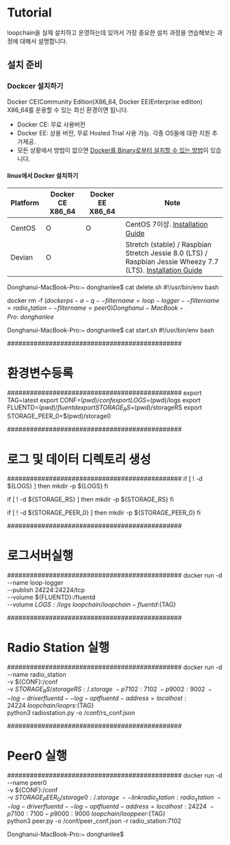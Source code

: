 # Tutorial
loopchain을 실제 설치하고 운영하는데 있어서 가장 중요한 설치 과정을 연습해보는 과정에 대해서 설명합니다. 

## 설치 준비

### Dockcer 설치하기 
Docker CE(Community Edition)X86_64, Docker EE(Enterprise edition) X86_64를 운용할 수 있는 최신 환경이면 됩니다.

* Docker CE: 무료 사용버전
* Docker EE: 상용 버전, 무료 Hosted Trial 사용 가능. 각종 OS들에 대한 지원 추가제공.
* 모든 상황에서 방법이 없으면 [Docker를 Binary로부터 설치할 수 있는 방법](https://docs.docker.com/install/linux/docker-ce/binaries/)이 있습니다.  


#### linux에서 Docker 설치하기 

|Platform|Docker CE X86_64|Docker EE X86_64|Note |
|----|----|----|----|
|CentOS|O|O|CentOS 7이상. [Installation Guide](https://docs.docker.com/install/linux/centos/) |
|Devian|O||Stretch (stable) / Raspbian Stretch Jessie 8.0 (LTS) / Raspbian Jessie Wheezy 7.7 (LTS). [Installation Guide](https://docs.docker.com/install/linux/docker-ce/debian/) |



















Donghanui-MacBook-Pro:~ donghanlee$ cat delete.sh 
#!/usr/bin/env bash

docker rm -f $(docker ps -a -q --filter name=loop-logger --filter name=radio_station --filter name=peer0)
Donghanui-MacBook-Pro:~ donghanlee$ 



Donghanui-MacBook-Pro:~ donghanlee$ cat start.sh 
#!/usr/bin/env bash

##############################################
#           환경변수등록
##############################################
export TAG=latest
export CONF=$(pwd)/conf
export LOGS=$(pwd)/logs
export FLUENTD=$(pwd)/fluentd
export STORAGE_RS=$(pwd)/storageRS
export STORAGE_PEER_0=$(pwd)/storage0

##############################################
#       로그 및 데이터 디렉토리 생성
##############################################
if [ ! -d ${LOGS} ]
    then    mkdir -p ${LOGS}
fi

if [ ! -d ${STORAGE_RS} ]
    then    mkdir -p ${STORAGE_RS}
fi

if [ ! -d ${STORAGE_PEER_0} ]
    then    mkdir -p ${STORAGE_PEER_0}
fi

##############################################
#           로그서버실행
##############################################
docker run -d \
--name loop-logger \
--publish 24224:24224/tcp \
--volume ${FLUENTD}:/fluentd \
--volume ${LOGS}:/logs \
loopchain/loopchain-fluentd:${TAG}

##############################################
# Radio Station 실행
##############################################
docker run -d --name radio_station \
-v ${CONF}:/conf \
-v ${STORAGE_RS}/storageRS:/.storage \
-p 7102:7102 \
-p 9002:9002 \
--log-driver fluentd --log-opt fluentd-address=localhost:24224 \
loopchain/looprs:${TAG} \
python3 radiostation.py -o /conf/rs_conf.json

##############################################
#           Peer0 실행
##############################################
docker run -d --name peer0 \
-v ${CONF}:/conf \
-v ${STORAGE_PEER_0}/storage0:/.storage \
--link radio_station:radio_station \
--log-driver fluentd --log-opt fluentd-address=localhost:24224 \
-p 7100:7100 -p 9000:9000  \
loopchain/looppeer:${TAG} \
python3 peer.py -o /conf/peer_conf.json  -r radio_station:7102

Donghanui-MacBook-Pro:~ donghanlee$ 